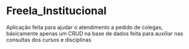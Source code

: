 # Freela_Institucional
Aplicação feita para ajudar o atendimento a pedido de colegas, básicamente apenas um CRUD na base de dados feita para auxiliar nas consultas dos cursos e disciplinas
